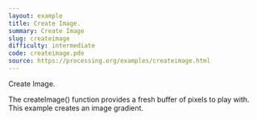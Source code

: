 ```yaml
---
layout: example
title: Create Image.
summary: Create Image
slug: createimage
difficulty: intermediate
code: createimage.pde
source: https://processing.org/examples/createimage.html
---
```


Create Image. 

 The createImage() function provides a fresh buffer of pixels to play with. This example creates an image gradient.
